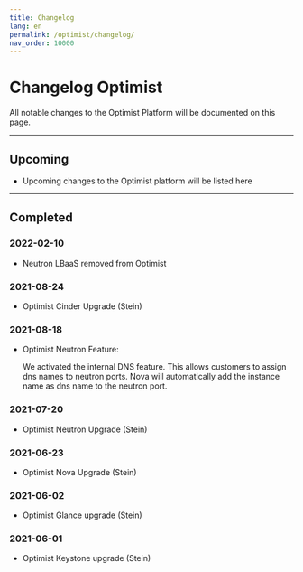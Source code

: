```yaml
---
title: Changelog
lang: en
permalink: /optimist/changelog/
nav_order: 10000
---
```


# Changelog Optimist

All notable changes to the Optimist Platform will be documented on this page.

---

## Upcoming

- Upcoming changes to the Optimist platform will be listed here

---

## Completed

### 2022-02-10

- Neutron LBaaS removed from Optimist

### 2021-08-24

- Optimist Cinder Upgrade (Stein)

### 2021-08-18

- Optimist Neutron Feature:

  We activated the internal DNS feature. This allows customers to assign dns names to neutron ports.
  Nova will automatically add the instance name as dns name to the neutron port.

### 2021-07-20

- Optimist Neutron Upgrade (Stein)

### 2021-06-23

- Optimist Nova Upgrade (Stein)

### 2021-06-02

- Optimist Glance upgrade (Stein)

### 2021-06-01

- Optimist Keystone upgrade (Stein)
